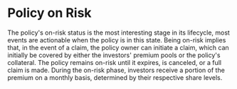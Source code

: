 # Policy on Risk

The policy's on-risk status is the most interesting stage in its lifecycle, most events are actionable when the policy is in this state. Being on-risk implies that, in the event of a claim, the policy owner can initiate a claim, which can initially be covered by either the investors' premium pools or the policy's collateral. The policy remains on-risk until it expires, is canceled, or a full claim is made. During the on-risk phase, investors receive a portion of the premium on a monthly basis, determined by their respective share levels.
